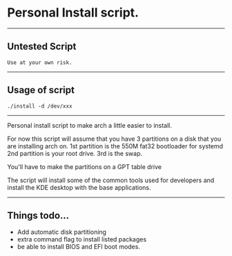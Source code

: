 # Personal Install script.

-------------------------------------------------
## Untested Script
    Use at your own risk.
-------------------------------------------------
## Usage of script
    ./install -d /dev/xxx
-------------------------------------------------
Personal install script to make arch a little easier to install.

For now this script will assume that you have 3 partitions on a disk that you are installing arch on.
1st partition is the 550M fat32 bootloader for systemd
2nd partition is your root drive.
3rd is the swap.

You'll have to make the partitions on a GPT table drive

The script will install some of the common tools used for developers and install the KDE desktop with the base applications.

-------------------------------------------------

## Things todo...
* Add automatic disk partitioning
* extra command flag to install listed packages
* be able to install BIOS and EFI boot modes.
